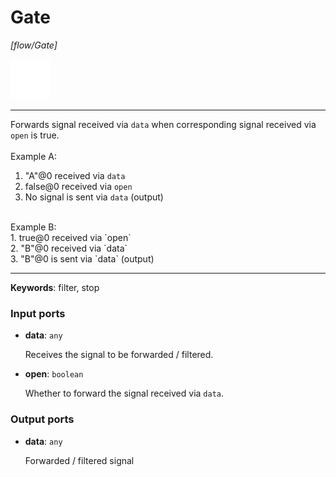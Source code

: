 # Gate

_[flow/Gate]_

![icon](</assets/icons/7341443a-8a0a-4a83-b302-effdb497c0f3.png>)

---

Forwards signal received via `data` when corresponding signal received via `open` is true.<br>
<br>
Example A:<br>
1. "A"@0 received via `data`<br>
2. false@0 received via `open`<br>
3. No signal is sent via `data` (output)<br>
<br>
Example B:<br>
1. true@0 received via `open`<br>
2. "B"@0  received via `data`<br>
3. "B"@0 is sent via `data` (output)<br>

---

__Keywords__: filter, stop

### Input ports

* __data__: ` any `

    Receives the signal to be forwarded / filtered.<br>


* __open__: ` boolean `

    Whether to forward the signal received via `data`.<br>

### Output ports

* __data__: ` any `

    Forwarded / filtered signal<br>

